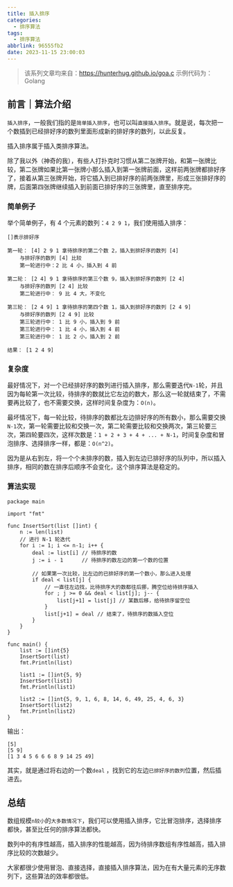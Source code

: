 ```yaml
---
title: 插入排序
categories:
  - 排序算法
tags:
  - 排序算法
abbrlink: 96555fb2
date: 2023-11-15 23:00:03
---
```


> 该系列文章均来自：https://hunterhug.github.io/goa.c
> 示例代码为：Golang

## 前言｜算法介绍
`插入排序`，一般我们指的是`简单插入排序`，也可以叫`直接插入排序`。就是说，每次把一个数插到已经排好序的数列里面形成新的排好序的数列，以此反复。

插入排序属于插入类排序算法。

除了我以外（神奇的我），有些人打扑克时习惯从第二张牌开始，和第一张牌比较，第二张牌如果比第一张牌小那么插入到第一张牌前面，这样前两张牌都排好序了，接着从第三张牌开始，将它插入到已排好序的前两张牌里，形成三张排好序的牌，后面第四张牌继续插入到前面已排好序的三张牌里，直至排序完。

### 简单例子

举个简单例子，有 4 个元素的数列：`4 2 9 1`，我们使用插入排序：

```
[]表示排好序

第一轮： [4] 2 9 1 拿待排序的第二个数 2，插入到排好序的数列 [4]
    与排好序的数列 [4] 比较
    第一轮进行中：2 比 4 小，插入到 4 前

第二轮： [2 4] 9 1 拿待排序的第三个数 9，插入到排好序的数列 [2 4]
    与排好序的数列 [2 4] 比较
    第二轮进行中： 9 比 4 大，不变化

第三轮： [2 4 9] 1 拿待排序的第四个数 1，插入到排好序的数列 [2 4 9]
    与排好序的数列 [2 4 9] 比较
    第三轮进行中： 1 比 9 小，插入到 9 前
    第三轮进行中： 1 比 4 小，插入到 4 前
    第三轮进行中： 1 比 2 小，插入到 2 前

结果： [1 2 4 9]
```
<!-- more -->

### 复杂度

最好情况下，对一个已经排好序的数列进行插入排序，那么需要迭代`N-1`轮，并且因为每轮第一次比较，待排序的数就比它左边的数大，那么这一轮就结束了，不需要再比较了，也不需要交换，这样时间复杂度为：`O(n)`。

最坏情况下，每一轮比较，待排序的数都比左边排好序的所有数小，那么需要交换`N-1`次，第一轮需要比较和交换一次，第二轮需要比较和交换两次，第三轮要三次，第四轮要四次，这样次数是：`1 + 2 + 3 + 4 + ... + N-1`，时间复杂度和冒泡排序、选择排序一样，都是：`O(n^2)`。

因为是从右到左，将一个个未排序的数，插入到左边已排好序的队列中，所以插入排序，相同的数在排序后顺序不会变化，这个排序算法是稳定的。

### 算法实现

```Golang
package main

import "fmt"

func InsertSort(list []int) {
    n := len(list)
    // 进行 N-1 轮迭代
    for i := 1; i <= n-1; i++ {
        deal := list[i] // 待排序的数
        j := i - 1      // 待排序的数左边的第一个数的位置

        // 如果第一次比较，比左边的已排好序的第一个数小，那么进入处理
        if deal < list[j] {
            // 一直往左边找，比待排序大的数都往后挪，腾空位给待排序插入
            for ; j >= 0 && deal < list[j]; j-- {
                list[j+1] = list[j] // 某数后移，给待排序留空位
            }
            list[j+1] = deal // 结束了，待排序的数插入空位
        }
    }
}

func main() {
    list := []int{5}
    InsertSort(list)
    fmt.Println(list)

    list1 := []int{5, 9}
    InsertSort(list1)
    fmt.Println(list1)

    list2 := []int{5, 9, 1, 6, 8, 14, 6, 49, 25, 4, 6, 3}
    InsertSort(list2)
    fmt.Println(list2)
}
```

输出：

```
[5]
[5 9]
[1 3 4 5 6 6 6 8 9 14 25 49]
```

其实，就是通过将右边的一个数`deal` ，找到它的左边`已排好序的数列`位置，然后插进去。

## 总结
数组规模`n较小`的`大多数情况下`，我们可以使用插入排序，它比冒泡排序，选择排序都快，甚至比任何的排序算法都快。

数列中的有序性越高，插入排序的性能越高，因为待排序数组有序性越高，插入排序比较的次数越少。

大家都很少使用冒泡、直接选择，直接插入排序算法，因为在有大量元素的无序数列下，这些算法的效率都很低。